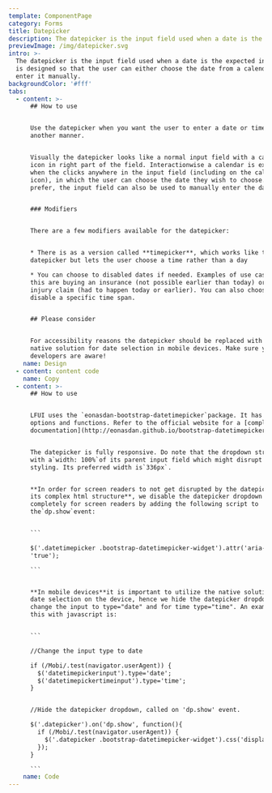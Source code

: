 ```yaml
---
template: ComponentPage
category: Forms
title: Datepicker
description: The datepicker is the input field used when a date is the expected input.
previewImage: /img/datepicker.svg
intro: >-
  The datepicker is the input field used when a date is the expected input. It
  is designed so that the user can either choose the date from a calendar or
  enter it manually.
backgroundColor: '#fff'
tabs:
  - content: >-
      ## How to use


      Use the datepicker when you want the user to enter a date or time in
      another manner.


      Visually the datepicker looks like a normal input field with a calendar
      icon in right part of the field. Interactionwise a calendar is expanded
      when the clicks anywhere in the input field (including on the calendar
      icon), in which the user can choose the date they wish to choose. If they
      prefer, the input field can also be used to manually enter the date.


      ### Modifiers


      There are a few modifiers available for the datepicker:


      * There is as a version called **timepicker**, which works like the
      datepicker but lets the user choose a time rather than a day

      * You can choose to disabled dates if needed. Examples of use case for
      this are buying an insurance (not possible earlier than today) or doing an
      injury claim (had to happen today or earlier). You can also choose to
      disable a specific time span.


      ## Please consider


      For accessibility reasons the datepicker should be replaced with the
      native solution for date selection in mobile devices. Make sure your
      developers are aware!
    name: Design
  - content: content code
    name: Copy
  - content: >-
      ## How to use


      LFUI uses the `eonasdan-bootstrap-datetimepicker`package. It has plenty of
      options and functions. Refer to the official website for a [complete
      documentation](http://eonasdan.github.io/bootstrap-datetimepicker/Options/).


      The datepicker is fully responsive. Do note that the dropdown stretches
      with a`width: 100%`of its parent input field which might disrupt its
      styling. Its preferred width is`336px`.


      **In order for screen readers to not get disrupted by the datepicker and
      its complex html structure**, we disable the datepicker dropdown
      completely for screen readers by adding the following script to
      the`dp.show`event:


      ```

      $('.datetimepicker .bootstrap-datetimepicker-widget').attr('aria-hidden',
      'true');

      ```


      **In mobile devices**it is important to utilize the native solution for
      date selection on the device, hence we hide the datepicker dropdown and
      change the input to type="date" and for time type="time". An example to
      this with javascript is:


      ```

      //Change the input type to date

      if (/Mobi/.test(navigator.userAgent)) {
        $('datetimepickerinput').type='date';
        $('datetimepickertimeinput').type='time';
      }


      //Hide the datepicker dropdown, called on 'dp.show' event.

      $('.datepicker').on('dp.show', function(){
        if (/Mobi/.test(navigator.userAgent)) {
          $('.datepicker .bootstrap-datetimepicker-widget').css('display', 'none');
        });
      }

      ```
    name: Code
---
```

